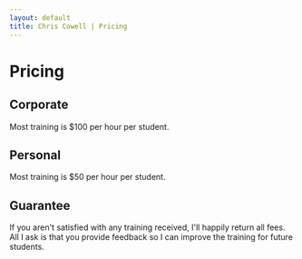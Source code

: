 ```yaml
---
layout: default
title: Chris Cowell | Pricing
---
```


# Pricing


## Corporate

Most training is $100 per hour per student.


## Personal

Most training is $50 per hour per student.


## Guarantee

If you aren't satisfied with any training received, I'll happily return all fees. All I ask is that you provide feedback so I can improve the training for future students.
